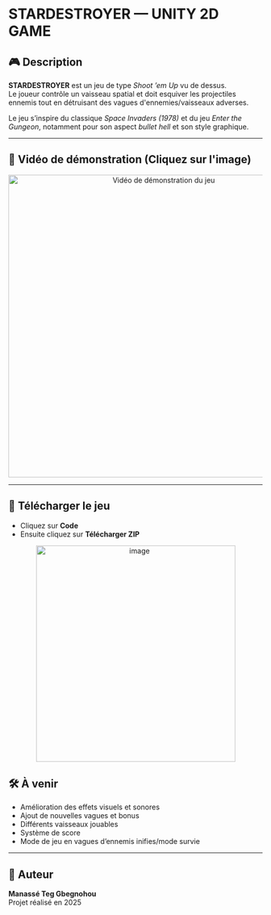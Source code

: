 # STARDESTROYER — UNITY 2D GAME

## 🎮 Description

**STARDESTROYER** est un jeu de type *Shoot ’em Up* vu de dessus.  
Le joueur contrôle un vaisseau spatial et doit esquiver les projectiles ennemis tout en détruisant des vagues d'ennemies/vaisseaux adverses.

Le jeu s’inspire du classique *Space Invaders (1978)* et du jeu *Enter the Gungeon*, notamment pour son aspect *bullet hell* et son style graphique.

---

## 🎥 Vidéo de démonstration (Cliquez sur l'image)

<p align="center">
  <a href="https://youtu.be/utw3Wgwx5jg">
    <img src="https://img.youtube.com/vi/utw3Wgwx5jg/maxresdefault.jpg" alt="Vidéo de démonstration du jeu" width="600">
  </a>
</p>

---

## 👾 Télécharger le jeu
- Cliquez sur **Code**
- Ensuite cliquez sur **Télécharger ZIP**

<p align="center">
  <img width="395" height="429" alt="image" src="https://github.com/user-attachments/assets/83e7e60a-b895-499f-bf00-5e67926e6461" />
</p>

## 🛠️ À venir

- Amélioration des effets visuels et sonores
- Ajout de nouvelles vagues et bonus
- Différents vaisseaux jouables
- Système de score
- Mode de jeu en vagues d’ennemis inifies/mode survie 

---

## 👤 Auteur

**Manassé Teg Gbegnohou**  
Projet réalisé en 2025
